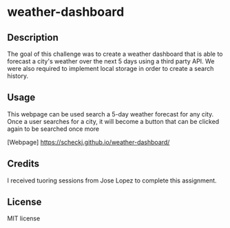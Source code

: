 # weather-dashboard

## Description

The goal of this challenge was to create a weather dashboard that is able to forecast a city's weather over the next 5 days using a third party API. We were also required to implement local storage in order to create a search history.

## Usage

This webpage can be used search a 5-day weather forecast for any city. Once a user searches for a city, it will become a button that can be clicked again to be searched once more

[Webpage] https://scheckj.github.io/weather-dashboard/


## Credits
I received tuoring sessions from Jose Lopez to complete this assignment.

## License

MIT license